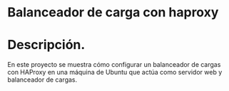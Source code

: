 # Balanceador de carga con haproxy

# Descripción.
En este proyecto se muestra cómo configurar un balanceador de cargas con HAProxy en una máquina de Ubuntu que actúa como servidor web y balanceador de cargas.
